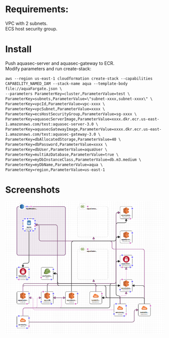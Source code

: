 # Requirements:  

VPC with 2 subnets.  
ECS host security group.  

# Install
Push aquasec-server and aquasec-gateway to ECR.  
Modify parameters and run create-stack:

```
aws --region us-east-1 cloudformation create-stack --capabilities CAPABILITY_NAMED_IAM --stack-name aqua --template-body file://aquaFargate.json \
--parameters ParameterKey=cluster,ParameterValue=test \
ParameterKey=subnets,ParameterValue=\"subnet-xxxx,subnet-xxxx\" \
ParameterKey=vpcId,ParameterValue=vpc-xxxx \
ParameterKey=vpcSubnet,ParameterValue=xxxx \
ParameterKey=ecsHostSecurityGroup,ParameterValue=sg-xxxx \
ParameterKey=aquasecServerImage,ParameterValue=xxxx.dkr.ecr.us-east-1.amazonaws.com/test:aquasec-server-3.0 \
ParameterKey=aquasecGatewayImage,ParameterValue=xxxx.dkr.ecr.us-east-1.amazonaws.com/test:aquasec-gateway-3.0 \
ParameterKey=dbAllocatedStorage,ParameterValue=40 \
ParameterKey=dbPassword,ParameterValue=xxxx \
ParameterKey=dbUser,ParameterValue=aquaUser \
ParameterKey=multiAzDatabase,ParameterValue=true \
ParameterKey=myDbInstanceClass,ParameterValue=db.m3.medium \
ParameterKey=myDbName,ParameterValue=aqua \
ParameterKey=region,ParameterValue=us-east-1
```

# Screenshots
![Screenshot](cloudformation.png)
